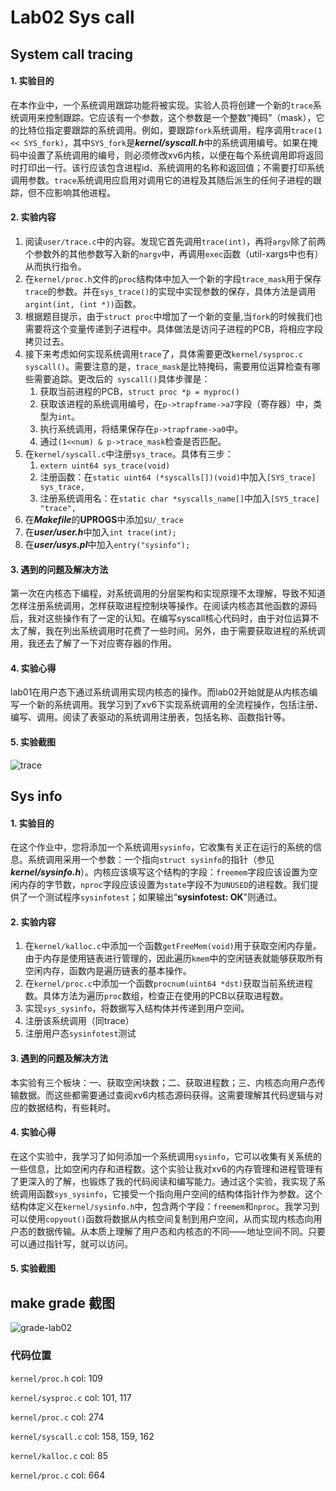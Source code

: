 # Lab02 Sys call

## System call tracing

#### 1. 实验目的

在本作业中，一个系统调用跟踪功能将被实现。实验人员将创建一个新的`trace`系统调用来控制跟踪。它应该有一个参数，这个参数是一个整数“掩码”（mask），它的比特位指定要跟踪的系统调用。例如，要跟踪`fork`系统调用，程序调用`trace(1 << SYS_fork)`，其中`SYS_fork`是***kernel/syscall.h***中的系统调用编号。如果在掩码中设置了系统调用的编号，则必须修改xv6内核，以便在每个系统调用即将返回时打印出一行。该行应该包含进程id、系统调用的名称和返回值；不需要打印系统调用参数。`trace`系统调用应启用对调用它的进程及其随后派生的任何子进程的跟踪，但不应影响其他进程。

#### 2. 实验内容

1. 阅读`user/trace.c`中的内容。发现它首先调用`trace(int)`，再将`argv`除了前两个参数外的其他参数写入新的`nargv`中，再调用`exec`函数（util-xargs中也有）从而执行指令。
2. 在`kernel/proc.h`文件的`proc`结构体中加入一个新的字段`trace_mask`用于保存`trace`的参数。并在`sys_trace()`的实现中实现参数的保存，具体方法是调用`argint(int, (int *))`函数。
3. 根据题目提示，由于`struct proc`中增加了一个新的变量,当`fork`的时候我们也需要将这个变量传递到子进程中。具体做法是访问子进程的PCB，将相应字段拷贝过去。
4. 接下来考虑如何实现系统调用`trace`了，具体需要更改`kernel/sysproc.c syscall()`。需要注意的是，`trace_mask`是比特掩码，需要用位运算检查有哪些需要追踪。更改后的` syscall()`具体步骤是：
   1. 获取当前进程的PCB，`struct proc *p = myproc()`
   2. 获取该进程的系统调用编号，在`p->trapframe->a7`字段（寄存器）中，类型为`int`。
   3. 执行系统调用，将结果保存在`p->trapframe->a0`中。
   4. 通过`(1<<num) & p->trace_mask`检查是否匹配。
5. 在`kernel/syscall.c`中注册`sys_trace`。具体有三步：
   1. `extern uint64 sys_trace(void)`
   2. 注册函数：在`static uint64 (*syscalls[])(void)`中加入`[SYS_trace]   sys_trace,`
   3. 注册系统调用名：在`static char *syscalls_name[]`中加入`[SYS_trace]   "trace",`
6. 在***Makefile***的**UPROGS**中添加`$U/_trace`
7. 在***user/user.h***中加入`int trace(int);`
8. 在***user/usys.pl***中加入`entry("sysinfo");`

#### 3. 遇到的问题及解决方法

第一次在内核态下编程，对系统调用的分层架构和实现原理不太理解，导致不知道怎样注册系统调用，怎样获取进程控制块等操作。在阅读内核态其他函数的源码后，我对这些操作有了一定的认知。在编写syscall核心代码时，由于对位运算不太了解，我在列出系统调用时花费了一些时间。另外，由于需要获取进程的系统调用，我还去了解了一下对应寄存器的作用。

#### 4. 实验心得

lab01在用户态下通过系统调用实现内核态的操作。而lab02开始就是从内核态编写一个新的系统调用。我学习到了xv6下实现系统调用的全流程操作，包括注册、编写、调用。阅读了表驱动的系统调用注册表，包括名称、函数指针等。

#### 5. 实验截图

![trace](E:\大二下\操作系统\课设文档\src\Lab02\trace.bmp "trace实验截图")

## Sys info

#### 1. 实验目的

在这个作业中，您将添加一个系统调用`sysinfo`，它收集有关正在运行的系统的信息。系统调用采用一个参数：一个指向`struct sysinfo`的指针（参见***kernel/sysinfo.h***）。内核应该填写这个结构的字段：`freemem`字段应该设置为空闲内存的字节数，`nproc`字段应该设置为`state`字段不为`UNUSED`的进程数。我们提供了一个测试程序`sysinfotest`；如果输出“**sysinfotest: OK**”则通过。

#### 2. 实验内容

1. 在`kernel/kalloc.c`中添加一个函数`getFreeMem(void)`用于获取空闲内存量。由于内存是使用链表进行管理的，因此遍历`kmem`中的空闲链表就能够获取所有空闲内存，函数内是遍历链表的基本操作。
2. 在`kernel/proc.c`中添加一个函数`procnum(uint64 *dst)`获取当前系统进程数。具体方法为遍历`proc`数组，检查正在使用的PCB以获取进程数。
3. 实现`sys_sysinfo`，将数据写入结构体并传递到用户空间。
4. 注册该系统调用（同trace）
5. 注册用户态`sysinfotest`测试

#### 3. 遇到的问题及解决方法

本实验有三个板块：一、获取空闲块数；二、获取进程数；三、内核态向用户态传输数据。而这些都需要通过查阅xv6内核态源码获得。这需要理解其代码逻辑与对应的数据结构，有些耗时。

#### 4. 实验心得

在这个实验中，我学习了如何添加一个系统调用`sysinfo`，它可以收集有关系统的一些信息，比如空闲内存和进程数。这个实验让我对xv6的内存管理和进程管理有了更深入的了解，也锻炼了我的代码阅读和编写能力。通过这个实验，我实现了系统调用函数`sys_sysinfo`，它接受一个指向用户空间的结构体指针作为参数。这个结构体定义在`kernel/sysinfo.h`中，包含两个字段：`freemem`和`nproc`。我学习到可以使用`copyout()`函数将数据从内核空间复制到用户空间，从而实现内核态向用户态的数据传输。从本质上理解了用户态和内核态的不同——地址空间不同。只要可以通过指针写，就可以访问。

#### 5. 实验截图



## make grade 截图

![grade-lab02](E:\大二下\操作系统\课设文档\src\Lab02\grade-lab02.bmp "lab02成绩")

### 代码位置



`kernel/proc.h` col: 109

`kernel/sysproc.c` col: 101, 117

`kernel/proc.c` col: 274

`kernel/syscall.c` col: 158, 159, 162

`kernel/kalloc.c` col: 85

`kernel/proc.c` col: 664

